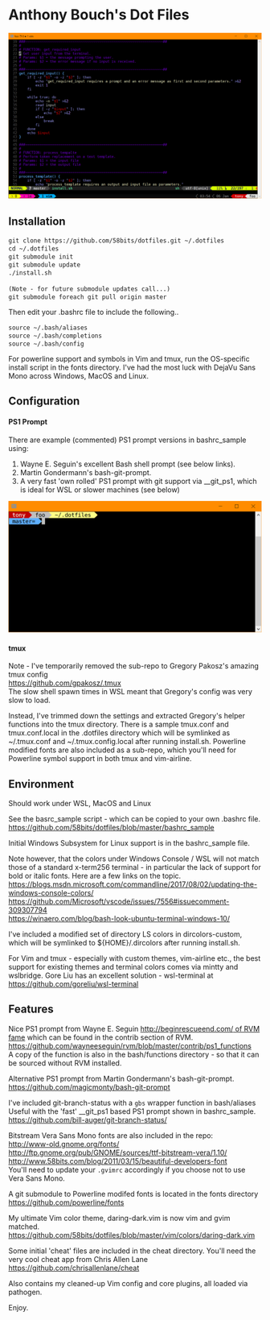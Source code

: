 # Anthony Bouch's Dot Files

![DotFiles](https://github.com/58bits/dotfiles/raw/master/screenshot.png "Anthony's Dot Files")

## Installation

    git clone https://github.com/58bits/dotfiles.git ~/.dotfiles
    cd ~/.dotfiles
    git submodule init
    git submodule update
    ./install.sh

    (Note - for future submodule updates call...)
    git submodule foreach git pull origin master

Then edit your .bashrc file to include the following..


    source ~/.bash/aliases
    source ~/.bash/completions
    source ~/.bash/config


For powerline support and symbols in Vim and tmux, run the OS-specific install script in the fonts directory. I've had the most luck with DejaVu Sans Mono across Windows, MacOS and Linux.


## Configuration

#### PS1 Prompt

There are example (commented) PS1 prompt versions in bashrc_sample using:

1. Wayne E. Seguin's excellent Bash shell prompt (see below links).
2. Martin Gondermann's bash-git-prompt.
3. A very fast 'own rolled' PS1 prompt with git support via \_\_git_ps1, which is ideal for WSL or slower machines (see below)

![fast-prompt](https://github.com/58bits/dotfiles/raw/master/fast-prompt.png "fast-prompt")

#### tmux

Note - I've temporarily removed the sub-repo to Gregory Pakosz's amazing tmux config  
https://github.com/gpakosz/.tmux  
The slow shell spawn times in WSL meant that Gregory's config was very slow to load.

Instead, I've trimmed down the settings and extracted Gregory's helper functions into the tmux directory. There is a sample tmux.conf and tmux.conf.local in the .dotfiles directory which will be symlinked as ~/.tmux.conf and ~/.tmux.config.local after running install.sh. Powerline modified fonts are also included as a sub-repo, which you'll need for Powerline symbol support in both tmux and vim-airline.

## Environment

Should work under WSL, MacOS and Linux

See the basrc_sample script - which can be copied to your own .bashrc file.  
https://github.com/58bits/dotfiles/blob/master/bashrc_sample

Initial Windows Subsystem for Linux support is in the bashrc_sample file. 

Note however, that the colors under Windows Console / WSL will not match those of a standard x-term256 terminal - in particular the lack of support for bold or italic fonts. Here are a few links on the topic.  
https://blogs.msdn.microsoft.com/commandline/2017/08/02/updating-the-windows-console-colors/  
https://github.com/Microsoft/vscode/issues/7556#issuecomment-309307794  
https://winaero.com/blog/bash-look-ubuntu-terminal-windows-10/  

I've included a modified set of directory LS colors in dircolors-custom, which will be symlinked to ${HOME}/.dircolors after running install.sh.

For Vim and tmux - especially with custom themes, vim-airline etc., the best support for existing themes and terminal colors comes via mintty and wslbridge. Gore Liu has an excellent solution - wsl-terminal at https://github.com/goreliu/wsl-terminal


## Features

Nice PS1 prompt from Wayne E. Seguin [http://beginrescueend.com/ of RVM fame](http://beginrescueend.com/) which can be found in the contrib section of RVM.  
https://github.com/wayneeseguin/rvm/blob/master/contrib/ps1_functions  
A copy of the function is also in the bash/functions directory - so that it can be sourced without RVM installed.

Alternative PS1 prompt from Martin Gondermann's bash-git-prompt.  
https://github.com/magicmonty/bash-git-prompt

I've included git-branch-status with a `gbs` wrapper function in bash/aliases
Useful with the 'fast' \_\_git_ps1 based PS1 prompt shown in bashrc_sample.  
https://github.com/bill-auger/git-branch-status/

Bitstream Vera Sans Mono fonts are also included in the repo:  
http://www-old.gnome.org/fonts/  
http://ftp.gnome.org/pub/GNOME/sources/ttf-bitstream-vera/1.10/  
http://www.58bits.com/blog/2011/03/15/beautiful-developers-font  
You'll need to update your `.gvimrc` accordingly if you choose not to use Vera Sans Mono.

A git submodule to Powerline modifed fonts is located in the fonts directory  
https://github.com/powerline/fonts

My ultimate Vim color theme, daring-dark.vim is now vim and gvim matched.  
https://github.com/58bits/dotfiles/blob/master/vim/colors/daring-dark.vim

Some initial 'cheat' files are included in the cheat directory. You'll need the very cool cheat app from Chris Allen Lane  
https://github.com/chrisallenlane/cheat

Also contains my cleaned-up Vim config and core plugins, all loaded via pathogen.

Enjoy.
